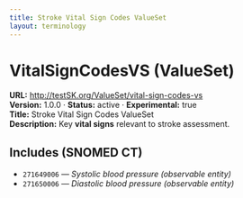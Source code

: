 ```yaml
---
title: Stroke Vital Sign Codes ValueSet
layout: terminology
---
```


# VitalSignCodesVS (ValueSet)

**URL:** http://testSK.org/ValueSet/vital-sign-codes-vs  
**Version:** 1.0.0 · **Status:** active · **Experimental:** true  
**Title:** Stroke Vital Sign Codes ValueSet  
**Description:** Key **vital signs** relevant to stroke assessment.

## Includes (SNOMED CT)
- `271649006` — *Systolic blood pressure (observable entity)*  
- `271650006` — *Diastolic blood pressure (observable entity)*
